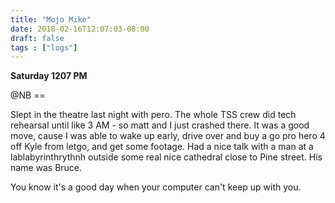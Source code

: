 ```yaml
---
title: "Mojo Mike"
date: 2018-02-16T12:07:03-08:00
draft: false
tags : ["logs"]
---
```


**Saturday 1207 PM**

@NB ==

Slept in the theatre last night with pero. The whole TSS crew did tech rehearsal until like 3 AM - so matt and I just crashed there. It was a good move, cause I was able to wake up early, drive over and buy a go pro hero 4 off Kyle from letgo, and get some footage. Had a nice talk with a man at a lablabyrinthrythnh outside some real nice cathedral close to Pine street. His name was Bruce.

You know it's a good day when your computer can't keep up with you.
